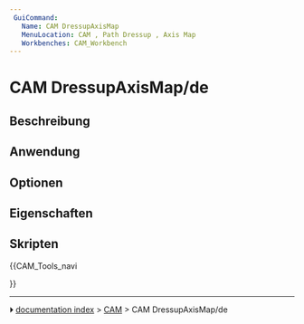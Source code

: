```yaml
---
 GuiCommand:
   Name: CAM DressupAxisMap
   MenuLocation: CAM , Path Dressup , Axis Map
   Workbenches: CAM_Workbench
---
```


# CAM DressupAxisMap/de


</div>



## Beschreibung



## Anwendung



## Optionen



## Eigenschaften



## Skripten


<div lang="en" dir="ltr" class="mw-content-ltr">





</div>


{{CAM_Tools_navi

}}



---
⏵ [documentation index](../README.md) > [CAM](CAM_Workbench.md) > CAM DressupAxisMap/de
